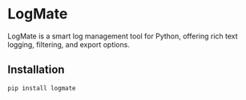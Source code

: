 # LogMate

LogMate is a smart log management tool for Python, offering rich text logging, filtering, and export options.

## Installation

```sh
pip install logmate

